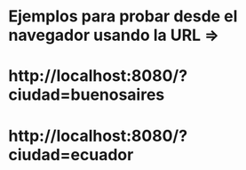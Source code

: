 # Ejemplos para probar desde el navegador usando la URL =>
# http://localhost:8080/?ciudad=buenosaires
# http://localhost:8080/?ciudad=ecuador